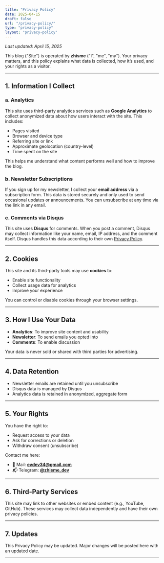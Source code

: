 ```yaml
---
title: "Privacy Policy"
date: 2025-04-15
draft: false
url: "/privacy-policy/"
type: "privacy-policy"
layout: "privacy-policy"
---
```


_Last updated: April 15, 2025_

This blog ("Site") is operated by **zhisme** ("I", "me", "my"). Your privacy matters, and this policy explains what data is collected, how it’s used, and your rights as a visitor.

---

## 1. Information I Collect

### a. Analytics

This site uses third-party analytics services such as **Google Analytics** to collect anonymized data about how users interact with the site. This includes:

- Pages visited
- Browser and device type
- Referring site or link
- Approximate geolocation (country-level)
- Time spent on the site

This helps me understand what content performs well and how to improve the blog.

### b. Newsletter Subscriptions

If you sign up for my newsletter, I collect your **email address** via a subscription form. This data is stored securely and only used to send occasional updates or announcements. You can unsubscribe at any time via the link in any email.

### c. Comments via Disqus

This site uses **Disqus** for comments. When you post a comment, Disqus may collect information like your name, email, IP address, and the comment itself. Disqus handles this data according to their own [Privacy Policy](https://help.disqus.com/en/articles/1717103-disqus-privacy-policy).

---

## 2. Cookies

This site and its third-party tools may use **cookies** to:

- Enable site functionality
- Collect usage data for analytics
- Improve your experience

You can control or disable cookies through your browser settings.

---

## 3. How I Use Your Data

- **Analytics**: To improve site content and usability
- **Newsletter**: To send emails you opted into
- **Comments**: To enable discussion

Your data is never sold or shared with third parties for advertising.

---

## 4. Data Retention

- Newsletter emails are retained until you unsubscribe
- Disqus data is managed by Disqus
- Analytics data is retained in anonymized, aggregate form

---

## 5. Your Rights

You have the right to:

- Request access to your data
- Ask for corrections or deletion
- Withdraw consent (unsubscribe)

Contact me here:

- 📧 Mail: **evdev34@gmail.com**
- 📬 Telegram: [**@zhisme_dev**](https://t.me/zhisme_dev)

---

## 6. Third-Party Services

This site may link to other websites or embed content (e.g., YouTube, GitHub). These services may collect data independently and have their own privacy policies.

---

## 7. Updates

This Privacy Policy may be updated. Major changes will be posted here with an updated date.

---
